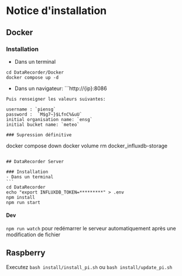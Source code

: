 # Notice d'installation

## Docker

### Installation

- Dans un terminal
```
cd DataRecorder/Docker
docker compose up -d
```

- Dans un navigateur:
``̀
http://{ip}:8086
```
Puis renseigner les valeurs suivantes:

username : `piensg`  
password :  `M$g7~}$LfnC%&uU`  
initial organisation name: `ensg`  
initial bucket name: `meteo`  

### Supression définitive

```
docker compose down
docker volume rm docker_influxdb-storage
```

## DataRecorder Server

### Installation
- Dans un terminal
``̀
cd DataRecorder
echo "export INFLUXDB_TOKEN=*********" > .env
npm install
npm run start
```

#### Dev
`npm run watch` pour redémarrer le serveur automatiquement après une modification de fichier


## Raspberry

Executez `bash install/install_pi.sh` ou `bash install/update_pi.sh`
